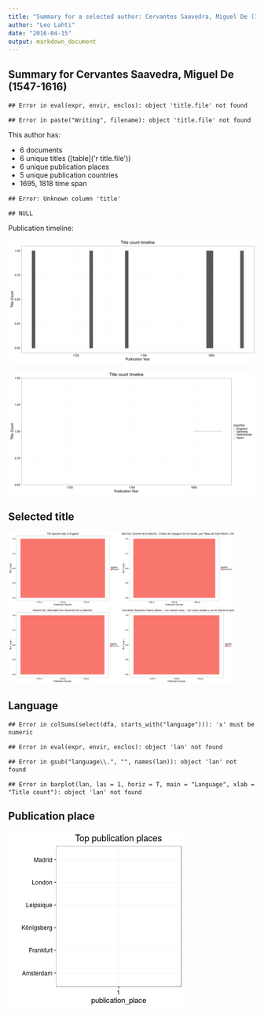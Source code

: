 ```yaml
---
title: "Summary for a selected author: Cervantes Saavedra, Miguel De (1547-1616)"
author: "Leo Lahti"
date: "2016-04-15"
output: markdown_document
---
```


## Summary for Cervantes Saavedra, Miguel De (1547-1616)


```
## Error in eval(expr, envir, enclos): object 'title.file' not found
```

```
## Error in paste("Writing", filename): object 'title.file' not found
```

This author has:

  * 6 documents
  * 6 unique titles ([table]('r title.file'))
  * 6 unique publication places
  * 5 unique publication countries
  * 1695, 1818 time span   



```
## Error: Unknown column 'title'
```

```
## NULL
```


Publication timeline:

![plot of chunk selected_author_summary_timeline](figure/selected_author_summary_timeline-1.png)


![plot of chunk selected_author_summary_timeline_by_country](figure/selected_author_summary_timeline_by_country-1.png)

## Selected title

<img src="figure/selected_author_summary_timeline_by_title-1.png" title="plot of chunk selected_author_summary_timeline_by_title" alt="plot of chunk selected_author_summary_timeline_by_title" width="230px" /><img src="figure/selected_author_summary_timeline_by_title-2.png" title="plot of chunk selected_author_summary_timeline_by_title" alt="plot of chunk selected_author_summary_timeline_by_title" width="230px" /><img src="figure/selected_author_summary_timeline_by_title-3.png" title="plot of chunk selected_author_summary_timeline_by_title" alt="plot of chunk selected_author_summary_timeline_by_title" width="230px" /><img src="figure/selected_author_summary_timeline_by_title-4.png" title="plot of chunk selected_author_summary_timeline_by_title" alt="plot of chunk selected_author_summary_timeline_by_title" width="230px" />


## Language


```
## Error in colSums(select(dfa, starts_with("language"))): 'x' must be numeric
```

```
## Error in eval(expr, envir, enclos): object 'lan' not found
```

```
## Error in gsub("language\\.", "", names(lan)): object 'lan' not found
```

```
## Error in barplot(lan, las = 1, horiz = T, main = "Language", xlab = "Title count"): object 'lan' not found
```


## Publication place

![plot of chunk selected_author_summary_place](figure/selected_author_summary_place-1.png)

